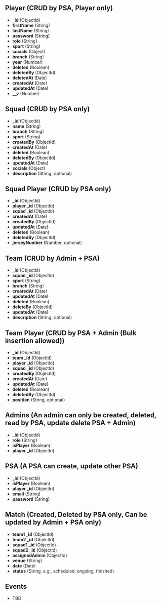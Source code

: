 ## Player (CRUD by PSA, Player only)

- **_id** (ObjectId)
- **firstName** (String)
- **lastName** (String)
- **password** (String)
- **role** (String)
- **sport** (String)
- **socials** (Object)
- **branch** (String)
- **year** (Number)
- **deleted** (Boolean)
- **deletedBy** (ObjectId)
- **deletedAt** (Date)
- **createdAt** (Date)
- **updatedAt** (Date)
- **__v** (Number)

## Squad (CRUD by PSA only)

- **_id** (ObjectId)
- **name** (String)
- **branch** (String)
- **sport** (String)
- **createdBy** (ObjectId)
- **createdAt** (Date)
- **deleted** (Boolean)
- **deletedBy** (ObjectId)
- **updatedAt** (Date)
- **socials** (Object)
- **description** (String, optional)

## Squad Player (CRUD by PSA only)

- **_id** (ObjectId)
- **player _id** (ObjectId)
- **squad _id** (ObjectId)
- **createdAt** (Date)
- **createdBy** (ObjectId)
- **updatedAt** (Date)
- **deleted** (Boolean)
- **deletedBy** (ObjectId)
- **jerseyNumber** (Number, optional)

## Team (CRUD by Admin + PSA)

- **_id** (ObjectId)
- **squad _id** (ObjectId)
- **sport** (String)
- **branch** (String)
- **createdAt** (Date)
- **updatedAt** (Date)
- **deleted** (Boolean)
- **deleteBy** (ObjectId)
- **updatedAt** (Date)
- **description** (String, optional)

## Team Player (CRUD by PSA + Admin (Bulk insertion allowed))

- **_id** (ObjectId)
- **team _id** (ObjectId)
- **player _id** (ObjectId)
- **squad _id** (ObjectId)
- **createdBy** (ObjectId)
- **createdAt** (Date)
- **updatedAt** (Date)
- **deleted** (Boolean)
- **deletedBy** (ObjectId)
- **position** (String, optional)

## Admins (An admin can only be created, deleted, read by PSA, update delete PSA + Admin)

- **_id** (ObjectId)
- **role** (String)
- **isPlayer** (Boolean)
- **player _id** (ObjectId)

## PSA (A PSA can create, update other PSA)

- **_id** (ObjectId)
- **isPlayer** (Boolean)
- **player _id** (ObjectId)
- **email** (String)
- **password** (String)

## Match (Created, Deleted by PSA only, Can be updated by Admin + PSA only)

- **team1 _id** (ObjectId)
- **team2 _id** (ObjectId)
- **squad1 _id** (ObjectId)
- **squad2 _id** (ObjectId)
- **assignedAdmin** (ObjectId)
- **venue** (String)
- **date** (Date)
- **status** (String, e.g., scheduled, ongoing, finished)

## Events
- TBD
